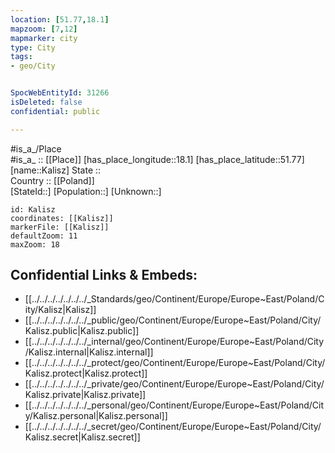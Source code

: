 ```yaml
---
location: [51.77,18.1] 
mapzoom: [7,12] 
mapmarker: city 
type: City
tags:
- geo/City


SpocWebEntityId: 31266
isDeleted: false
confidential: public

---
```

#is_a_/Place  
#is_a_ :: [[Place]] 
[has_place_longitude::18.1] 
[has_place_latitude::51.77] 
[name::Kalisz] 
State ::  
Country :: [[Poland]]  
[StateId::] 
[Population::] 
[Unknown::] 


```leaflet
id: Kalisz
coordinates: [[Kalisz]] 
markerFile: [[Kalisz]] 
defaultZoom: 11 
maxZoom: 18
```


## Confidential Links & Embeds: 
- [[../../../../../../../_Standards/geo/Continent/Europe/Europe~East/Poland/City/Kalisz|Kalisz]] 
- [[../../../../../../../_public/geo/Continent/Europe/Europe~East/Poland/City/Kalisz.public|Kalisz.public]] 
- [[../../../../../../../_internal/geo/Continent/Europe/Europe~East/Poland/City/Kalisz.internal|Kalisz.internal]] 
- [[../../../../../../../_protect/geo/Continent/Europe/Europe~East/Poland/City/Kalisz.protect|Kalisz.protect]] 
- [[../../../../../../../_private/geo/Continent/Europe/Europe~East/Poland/City/Kalisz.private|Kalisz.private]] 
- [[../../../../../../../_personal/geo/Continent/Europe/Europe~East/Poland/City/Kalisz.personal|Kalisz.personal]] 
- [[../../../../../../../_secret/geo/Continent/Europe/Europe~East/Poland/City/Kalisz.secret|Kalisz.secret]] 
